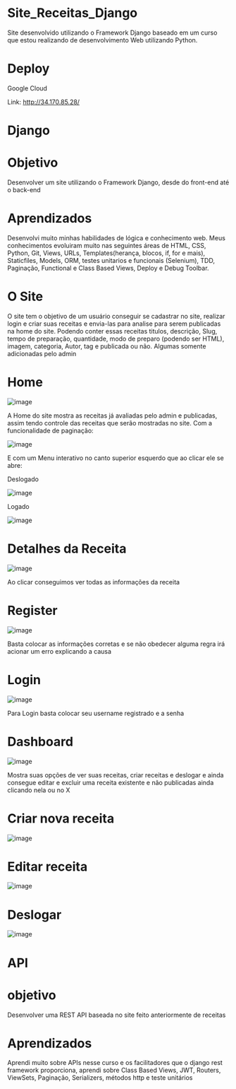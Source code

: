 # Site_Receitas_Django
Site desenvolvido utilizando o Framework Django baseado em um curso que estou realizando de desenvolvimento Web utilizando Python.

# Deploy

Google Cloud

Link: http://34.170.85.28/

# Django

# Objetivo
Desenvolver um site utilizando o Framework Django, desde do front-end até o back-end

# Aprendizados
Desenvolvi muito minhas habilidades de lógica e conhecimento web. Meus conhecimentos evoluiram muito nas seguintes áreas de HTML, CSS, Python, Git, Views, URLs, Templates(herança, blocos, if, for e mais), Staticfiles, Models, ORM, testes unitarios e funcionais (Selenium), TDD, Paginação, Functional e Class Based Views, Deploy e Debug Toolbar.

# O Site
O site tem o objetivo de um usuário conseguir se cadastrar no site, realizar login e criar suas receitas e envia-las para analise para serem publicadas na home do site. Podendo conter essas receitas titulos, descrição, Slug, tempo de preparação, quantidade, modo de preparo (podendo ser HTML), imagem, categoria, Autor, tag e publicada ou não. Algumas somente adicionadas pelo admin

# Home 

![image](https://user-images.githubusercontent.com/94979678/211163475-d6628e81-771c-48d4-b5f0-f15a75919900.png)

A Home do site mostra as receitas já avaliadas pelo admin e publicadas, assim tendo controle das receitas que serão mostradas no site. Com a funcionalidade de paginação:

![image](https://user-images.githubusercontent.com/94979678/211163553-c01ca796-d7dc-4aa3-8fe9-2548a6f764d0.png)

E com um Menu interativo no canto superior esquerdo que ao clicar ele se abre:

Deslogado

![image](https://user-images.githubusercontent.com/94979678/211163801-6f49ff6c-618a-4333-99de-ace3878cbaf3.png)

Logado

![image](https://user-images.githubusercontent.com/94979678/211163823-7cabd5bc-b46f-4b3c-950c-6cfe9ea01242.png)

# Detalhes da Receita

![image](https://user-images.githubusercontent.com/94979678/211164137-1583b56a-383b-4b1e-acfc-6da8ea46716f.png)

Ao clicar conseguimos ver todas as informações da receita

# Register

![image](https://user-images.githubusercontent.com/94979678/211163670-34d8f476-7673-426c-9b18-f659fb64bd7c.png)

Basta colocar as informações corretas e se não obedecer alguma regra irá acionar um erro explicando a causa


# Login

![image](https://user-images.githubusercontent.com/94979678/211163640-4032aa50-dc08-4121-87e5-7b05e193e9cf.png)

Para Login basta colocar seu username registrado e a senha

# Dashboard

![image](https://user-images.githubusercontent.com/94979678/211163929-738993f0-f18a-439b-9929-d8b64a32feb0.png)

Mostra suas opções de ver suas receitas, criar receitas e deslogar e ainda consegue editar e excluir uma receita existente e não publicadas ainda clicando nela ou no X

# Criar nova receita

![image](https://user-images.githubusercontent.com/94979678/211163946-4eaab35e-2c08-4e10-915d-19540bb16151.png)

# Editar receita

![image](https://user-images.githubusercontent.com/94979678/211163968-a8db7b02-0b5b-4407-9043-846188305126.png)

# Deslogar

![image](https://user-images.githubusercontent.com/94979678/211163977-f20a40bd-94e2-4d8c-8736-a70b209d69de.png)

# API

# objetivo
Desenvolver uma REST API baseada no site feito anteriormente de receitas

# Aprendizados
Aprendi muito sobre APIs nesse curso e os facilitadores que o django rest framework proporciona, aprendi sobre Class Based Views, JWT, Routers, ViewSets, Paginação, Serializers, métodos http e teste unitários









